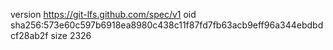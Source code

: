 version https://git-lfs.github.com/spec/v1
oid sha256:573e60c597b6918ea8980c438c11f87fd7fb63acb9eff96a344ebdbdcf28ab2f
size 2326
